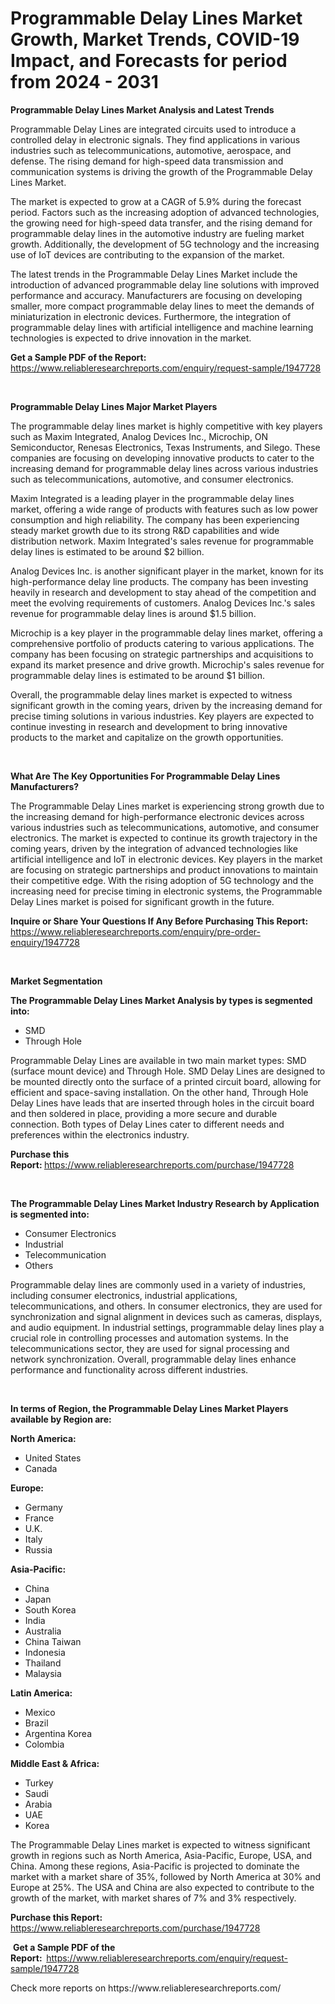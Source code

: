 <p><h1>Programmable Delay Lines Market Growth, Market Trends, COVID-19 Impact, and Forecasts for period from 2024 - 2031</h1></p><p><strong>Programmable Delay Lines Market Analysis and Latest Trends</strong></p>
<p><p>Programmable Delay Lines are integrated circuits used to introduce a controlled delay in electronic signals. They find applications in various industries such as telecommunications, automotive, aerospace, and defense. The rising demand for high-speed data transmission and communication systems is driving the growth of the Programmable Delay Lines Market.</p><p>The market is expected to grow at a CAGR of 5.9% during the forecast period. Factors such as the increasing adoption of advanced technologies, the growing need for high-speed data transfer, and the rising demand for programmable delay lines in the automotive industry are fueling market growth. Additionally, the development of 5G technology and the increasing use of IoT devices are contributing to the expansion of the market.</p><p>The latest trends in the Programmable Delay Lines Market include the introduction of advanced programmable delay line solutions with improved performance and accuracy. Manufacturers are focusing on developing smaller, more compact programmable delay lines to meet the demands of miniaturization in electronic devices. Furthermore, the integration of programmable delay lines with artificial intelligence and machine learning technologies is expected to drive innovation in the market.</p></p>
<p><strong>Get a Sample PDF of the Report:&nbsp;</strong> <a href="https://www.reliableresearchreports.com/enquiry/request-sample/1947728">https://www.reliableresearchreports.com/enquiry/request-sample/1947728</a></p>
<p>&nbsp;</p>
<p><strong>Programmable Delay Lines Major Market Players</strong></p>
<p><p>The programmable delay lines market is highly competitive with key players such as Maxim Integrated, Analog Devices Inc., Microchip, ON Semiconductor, Renesas Electronics, Texas Instruments, and Silego. These companies are focusing on developing innovative products to cater to the increasing demand for programmable delay lines across various industries such as telecommunications, automotive, and consumer electronics.</p><p>Maxim Integrated is a leading player in the programmable delay lines market, offering a wide range of products with features such as low power consumption and high reliability. The company has been experiencing steady market growth due to its strong R&D capabilities and wide distribution network. Maxim Integrated's sales revenue for programmable delay lines is estimated to be around $2 billion.</p><p>Analog Devices Inc. is another significant player in the market, known for its high-performance delay line products. The company has been investing heavily in research and development to stay ahead of the competition and meet the evolving requirements of customers. Analog Devices Inc.'s sales revenue for programmable delay lines is around $1.5 billion.</p><p>Microchip is a key player in the programmable delay lines market, offering a comprehensive portfolio of products catering to various applications. The company has been focusing on strategic partnerships and acquisitions to expand its market presence and drive growth. Microchip's sales revenue for programmable delay lines is estimated to be around $1 billion.</p><p>Overall, the programmable delay lines market is expected to witness significant growth in the coming years, driven by the increasing demand for precise timing solutions in various industries. Key players are expected to continue investing in research and development to bring innovative products to the market and capitalize on the growth opportunities.</p></p>
<p>&nbsp;</p>
<p><strong>What Are The Key Opportunities For Programmable Delay Lines Manufacturers?</strong></p>
<p><p>The Programmable Delay Lines market is experiencing strong growth due to the increasing demand for high-performance electronic devices across various industries such as telecommunications, automotive, and consumer electronics. The market is expected to continue its growth trajectory in the coming years, driven by the integration of advanced technologies like artificial intelligence and IoT in electronic devices. Key players in the market are focusing on strategic partnerships and product innovations to maintain their competitive edge. With the rising adoption of 5G technology and the increasing need for precise timing in electronic systems, the Programmable Delay Lines market is poised for significant growth in the future.</p></p>
<p><strong>Inquire or Share Your Questions If Any Before Purchasing This Report:</strong> <a href="https://www.reliableresearchreports.com/enquiry/pre-order-enquiry/1947728">https://www.reliableresearchreports.com/enquiry/pre-order-enquiry/1947728</a></p>
<p>&nbsp;</p>
<p><strong>Market Segmentation</strong></p>
<p><strong>The Programmable Delay Lines Market Analysis by types is segmented into:</strong></p>
<p><ul><li>SMD</li><li>Through Hole</li></ul></p>
<p><p>Programmable Delay Lines are available in two main market types: SMD (surface mount device) and Through Hole. SMD Delay Lines are designed to be mounted directly onto the surface of a printed circuit board, allowing for efficient and space-saving installation. On the other hand, Through Hole Delay Lines have leads that are inserted through holes in the circuit board and then soldered in place, providing a more secure and durable connection. Both types of Delay Lines cater to different needs and preferences within the electronics industry.</p></p>
<p><strong>Purchase this Report:&nbsp;</strong><a href="https://www.reliableresearchreports.com/purchase/1947728">https://www.reliableresearchreports.com/purchase/1947728</a></p>
<p>&nbsp;</p>
<p><strong>The Programmable Delay Lines Market Industry Research by Application is segmented into:</strong></p>
<p><ul><li>Consumer Electronics</li><li>Industrial</li><li>Telecommunication</li><li>Others</li></ul></p>
<p><p>Programmable delay lines are commonly used in a variety of industries, including consumer electronics, industrial applications, telecommunications, and others. In consumer electronics, they are used for synchronization and signal alignment in devices such as cameras, displays, and audio equipment. In industrial settings, programmable delay lines play a crucial role in controlling processes and automation systems. In the telecommunications sector, they are used for signal processing and network synchronization. Overall, programmable delay lines enhance performance and functionality across different industries.</p></p>
<p>&nbsp;</p>
<p><strong>In terms of Region, the Programmable Delay Lines Market Players available by Region are:</strong></p>
<p>
    <p> <strong> North America: </strong>
        <ul>
            <li>United States</li>
            <li>Canada</li>
        </ul>
        </p> 
    <p> <strong> Europe: </strong>
        <ul>
            <li>Germany</li>
            <li>France</li>
            <li>U.K.</li>
            <li>Italy</li>
            <li>Russia</li>
        </ul>
        </p> 
    <p> <strong> Asia-Pacific: </strong>
        <ul>
            <li>China</li>
            <li>Japan</li>
            <li>South Korea</li>
            <li>India</li>
            <li>Australia</li>
            <li>China Taiwan</li>
            <li>Indonesia</li>
            <li>Thailand</li>
            <li>Malaysia</li>
        </ul>
        </p> 
    <p> <strong> Latin America: </strong>
        <ul>
            <li>Mexico</li>
            <li>Brazil</li>
            <li>Argentina Korea</li>
            <li>Colombia</li>
        </ul>
        </p> 
    <p> <strong> Middle East & Africa: </strong>
        <ul>
            <li>Turkey</li>
            <li>Saudi</li>
            <li>Arabia</li>
            <li>UAE</li>
            <li>Korea</li>
        </ul>
    </p>
    </p>
<p><p>The Programmable Delay Lines market is expected to witness significant growth in regions such as North America, Asia-Pacific, Europe, USA, and China. Among these regions, Asia-Pacific is projected to dominate the market with a market share of 35%, followed by North America at 30% and Europe at 25%. The USA and China are also expected to contribute to the growth of the market, with market shares of 7% and 3% respectively.</p></p>
<p><strong>Purchase this Report: </strong><a href="https://www.reliableresearchreports.com/purchase/1947728">https://www.reliableresearchreports.com/purchase/1947728</a></p>
<p>&nbsp;<strong>Get a Sample PDF of the Report:&nbsp;&nbsp;</strong><a href="https://www.reliableresearchreports.com/enquiry/request-sample/1947728">https://www.reliableresearchreports.com/enquiry/request-sample/1947728</a></p>
<p><strong></strong></p>
<p>Check more reports on https://www.reliableresearchreports.com/</p>